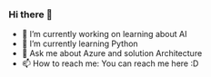 ### Hi there 👋



- 🔭 I’m currently working on learning about AI
- 🌱 I’m currently learning Python
- 💬 Ask me about Azure and solution Architecture
- 📫 How to reach me: You can reach me here :D

